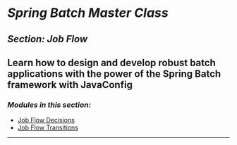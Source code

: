# *Spring Batch Master Class*

##  *Section: Job Flow*

**Learn how to design and develop robust batch applications with the power of the Spring Batch framework with JavaConfig**
 ---

 ### *Modules in this section:*
 - [Job Flow Decisions](https://github.com/mickknutson/spring_batch_course/tree/master/StudentWork/code/spring_batch_section_flow/spring_batch_section_decisions)
 - [Job Flow Transitions](https://github.com/mickknutson/spring_batch_course/tree/master/StudentWork/code/spring_batch_section_flow/spring_batch_section_transitions)

 ---